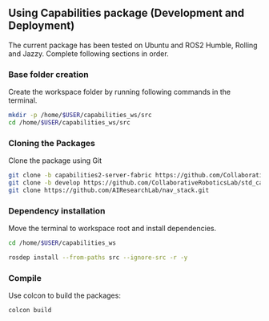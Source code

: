 ## Using Capabilities package (Development and Deployment)

The current package has been tested on Ubuntu and ROS2 Humble, Rolling and Jazzy. Complete following sections in order.

### Base folder creation

Create the workspace folder by running following commands in the terminal.

```bash
mkdir -p /home/$USER/capabilities_ws/src
cd /home/$USER/capabilities_ws/src
```

### Cloning the Packages

Clone the package using Git

```bash
git clone -b capabilities2-server-fabric https://github.com/CollaborativeRoboticsLab/capabilities2.git
git clone -b develop https://github.com/CollaborativeRoboticsLab/std_capabilities.git
git clone https://github.com/AIResearchLab/nav_stack.git
```

### Dependency installation

Move the terminal to workspace root and install dependencies.

```bash
cd /home/$USER/capabilities_ws
```
```bash
rosdep install --from-paths src --ignore-src -r -y
```

### Compile

Use colcon to build the packages:

```bash
colcon build
```
